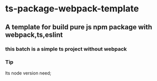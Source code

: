 # ts-package-webpack-template

## A template for build pure js npm package with webpack,ts,eslint

### this batch is a simple ts project without webpack

### Tip
lts node version need;
